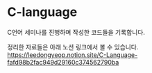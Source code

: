 # C-language

C언어 세미나를 진행하며 작성한 코드들을 기록합니다.

정리한 자료들은 아래 노션 링크에서 볼 수 있습니다.
https://leedongyeop.notion.site/C-Language-fafd98b2fac949d29160c374562790ba
